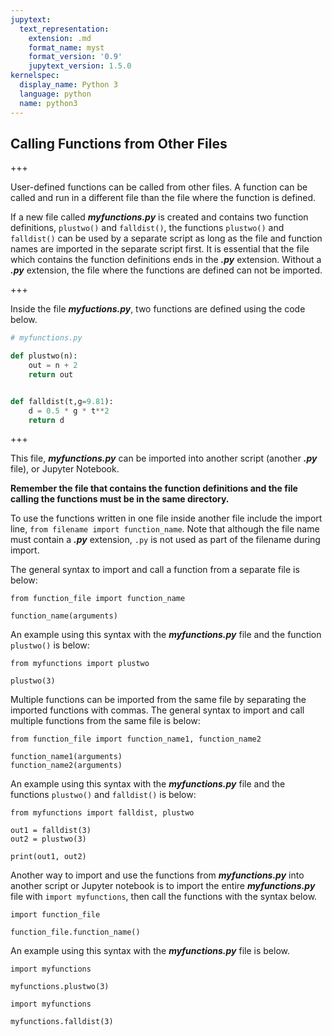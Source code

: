 ```yaml
---
jupytext:
  text_representation:
    extension: .md
    format_name: myst
    format_version: '0.9'
    jupytext_version: 1.5.0
kernelspec:
  display_name: Python 3
  language: python
  name: python3
---
```


## Calling Functions from Other Files

+++

User-defined functions can be called from other files. A function can be called and run in a different file than the file where the function is defined.

If a new file called **_myfunctions.py_** is created and contains two function definitions, ```plustwo()``` and ```falldist()```, the functions ```plustwo()``` and ```falldist()``` can be used by a separate script as long as the file and function names are imported in the separate script first. It is essential that the file which contains the function definitions ends in the **_.py_** extension. Without a **_.py_** extension, the file where the functions are defined can not be imported.

+++

Inside the file **_myfuctions.py_**, two functions are defined using the code below.

```python
# myfunctions.py

def plustwo(n):
    out = n + 2
    return out


def falldist(t,g=9.81):
    d = 0.5 * g * t**2
    return d
```

+++

This file, **_myfunctions.py_** can be imported into another script (another **_.py_** file), or Jupyter Notebook.

**Remember the file that contains the function definitions and the file calling the functions must be in the same directory.**

To use the functions written in one file inside another file include the import line, ```from filename import function_name```. Note that although the file name must contain a **_.py_** extension, ```.py``` is not used as part of the filename during import.

The general syntax to import and call a function from a separate file is below:

```text
from function_file import function_name

function_name(arguments)
```

An example using this syntax with the **_myfunctions.py_** file and the function ```plustwo()``` is below:

```{code-cell} ipython3
from myfunctions import plustwo

plustwo(3)
```

Multiple functions can be imported from the same file by separating the imported functions with commas. The general syntax to import and call multiple functions from the same file is below:

```text
from function_file import function_name1, function_name2

function_name1(arguments)
function_name2(arguments)
```

An example using this syntax with the **_myfunctions.py_** file and the functions ```plustwo()``` and ```falldist()``` is below:

```{code-cell} ipython3
from myfunctions import falldist, plustwo

out1 = falldist(3)
out2 = plustwo(3)

print(out1, out2)
```

Another way to import and use the functions from **_myfunctions.py_** into another script or Jupyter notebook is to import the entire **_myfunctions.py_** file with ```import myfunctions```, then call the functions with the syntax below. 

```text
import function_file

function_file.function_name()
```

An example using this syntax with the **_myfunctions.py_** file is below.

```{code-cell} ipython3
import myfunctions

myfunctions.plustwo(3)
```

```{code-cell} ipython3
import myfunctions

myfunctions.falldist(3)
```

```{code-cell} ipython3

```
